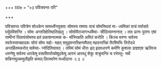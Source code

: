 +++
title = "०३ पवित्रवन्तः परि"

+++

पवित्रवन्तः पवित्रेण शोधकेन सामर्थ्येनयुक्ताः सोमस्य रश्मयः वाचं सोमस्थितां मा- ध्यमिकां वाचं पर्यासते पर्युपविशन्ति । सोमः अन्तरिक्षेतिष्ठतिखलु । सोमोवैराजागन्धर्वेष्वा- सीदित्याम्नानात् । ततः प्रत्नः पुराणः एषां रश्मीनां पितायंसोमश्च व्रतं प्रकाशनात्मकं क- र्माभिरक्षति अवितं करोति । किञ्च वरुणः सर्वस्य स्वतेजसाच्छादकः सोयं सोमः महो- महत् समुद्रमन्तरिक्षनामैतत् महदन्तरिक्षं तैरश्मिभिः तिरोदधे अन्तर्हितमकरोत् सर्वंव्या- प्नोदितियावत् । तमिमं सोमं धीराः इत् इदवधारणे कर्मणि कुशलाः प्राज्ञाएव ऋत्विजः धरुणेषु सर्वस्य धारकेषु वसतीवर्याख्येषूदकेषु आरभं आरब्धुं शेकुः शक्रुवन्ति च रभेस्तु- मर्थे शकिणमुल्कमुलौइति कमल् लित्स्वरेण मध्योदात्तः ॥ ३ ॥